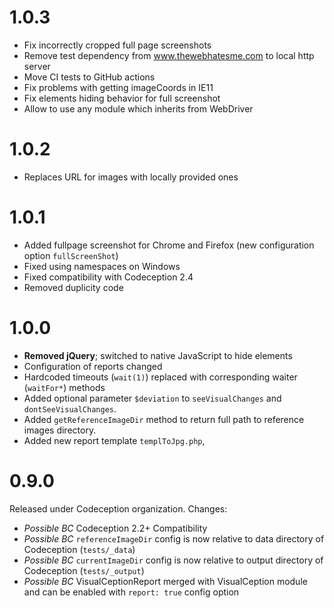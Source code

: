 # 1.0.3
* Fix incorrectly cropped full page screenshots
* Remove test dependency from www.thewebhatesme.com to local http server
* Move CI tests to GitHub actions
* Fix problems with getting imageCoords in IE11
* Fix elements hiding behavior for full screenshot
* Allow to use any module which inherits from WebDriver

# 1.0.2
* Replaces URL for images with locally provided ones

# 1.0.1

* Added fullpage screenshot for Chrome and Firefox (new configuration option `fullScreenShot`)
* Fixed using namespaces on Windows
* Fixed compatibility with Codeception 2.4
* Removed duplicity code

# 1.0.0

* **Removed jQuery**; switched to native JavaScript to hide elements
* Configuration of reports changed
* Hardcoded timeouts (`wait(1)`) replaced with corresponding waiter (`waitFor*`) methods
* Added optional parameter `$deviation` to `seeVisualChanges` and `dontSeeVisualChanges`.
* Added `getReferenceImageDir` method to return full path to reference images directory.
* Added new report template `templToJpg.php`, 

# 0.9.0

Released under Codeception organization. Changes:

* *Possible BC* Codeception 2.2+ Compatibility
* *Possible BC* `referenceImageDir` config is now relative to data directory of Codeception (`tests/_data`)
* *Possible BC* `currentImageDir` config is now relative to output directory of Codeception (`tests/_output`)
* *Possible BC*  VisualCeptionReport merged with VisualCeption module and can be enabled with `report: true` config option
